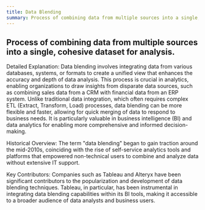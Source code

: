 ```yaml
---
title: Data Blending
summary: Process of combining data from multiple sources into a single, cohesive dataset for analysis.
---
```

## Process of combining data from multiple sources into a single, cohesive dataset for analysis.

Detailed Explanation: Data blending involves integrating data from various databases, systems, or formats to create a unified view that enhances the accuracy and depth of data analysis. This process is crucial in analytics, enabling organizations to draw insights from disparate data sources, such as combining sales data from a CRM with financial data from an ERP system. Unlike traditional data integration, which often requires complex ETL (Extract, Transform, Load) processes, data blending can be more flexible and faster, allowing for quick merging of data to respond to business needs. It is particularly valuable in business intelligence (BI) and data analytics for enabling more comprehensive and informed decision-making.

Historical Overview: The term "data blending" began to gain traction around the mid-2010s, coinciding with the rise of self-service analytics tools and platforms that empowered non-technical users to combine and analyze data without extensive IT support.

Key Contributors: Companies such as Tableau and Alteryx have been significant contributors to the popularization and development of data blending techniques. Tableau, in particular, has been instrumental in integrating data blending capabilities within its BI tools, making it accessible to a broader audience of data analysts and business users.
